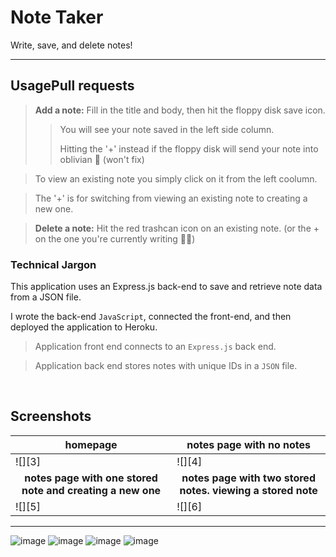 #  Note Taker 

Write, save, and delete notes! 

---
## UsagePull requests
><b>Add a note:</b> Fill in the title and body, then hit the floppy disk save icon.
>> You will see your note saved in the left side column.
>> 
>> Hitting the '+' instead if the floppy disk will send your note into oblivian 🧙‍ (won't fix)

> To view an existing note you simply click on it from the left coolumn.

> The '+' is for switching from viewing an existing note to creating a new one.

><b>Delete a note:</b> Hit the red trashcan icon on an existing note. (or the + on the one you're currently writing 🤦‍♂️)  

### Technical Jargon

This application uses an Express.js back-end to save and retrieve note data from a JSON file.

I wrote the back-end `JavaScript`, connected the front-end, and then deployed the application to Heroku.

> Application front end connects to an `Express.js` back end.

> Application back end stores notes with unique IDs in a `JSON` file.


<br>


## Screenshots
|<center><b>homepage</b>|<center><b>notes page with no notes</b>|
-|-
![][3]|![][4]
|<center><b>notes page with one stored note and creating a new one</b>|<center><b>notes page with two stored notes. viewing a stored note</b>|
![][5]|![][6]

___
![image](https://user-images.githubusercontent.com/122582015/235819440-d696d4eb-8f10-45f2-bbb3-6a2ee4baf18b.png)
![image](https://user-images.githubusercontent.com/122582015/235819462-a33cfeb8-d86a-42c6-9a2c-967fb5760c1c.png)
![image](https://user-images.githubusercontent.com/122582015/235819503-668cd54b-a378-4feb-975e-48cdcd2bdd67.png)
![image](https://user-images.githubusercontent.com/122582015/235819523-d8a87c7a-94e7-4b8c-8227-b0b7fa2e878d.png)


